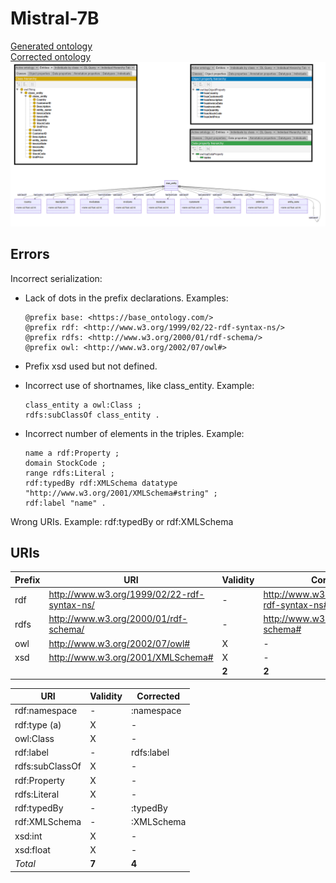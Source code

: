 # Mistral-7B

[Generated ontology](./ontology.txt)
<br>
[Corrected ontology](./ontology_corrected.txt)
<br>
![](./ontology_corrected.png)


## Errors

Incorrect serialization:
-   Lack of dots in the prefix declarations. Examples:
    ```
    @prefix base: <https://base_ontology.com/>
    @prefix rdf: <http://www.w3.org/1999/02/22-rdf-syntax-ns/>
    @prefix rdfs: <http://www.w3.org/2000/01/rdf-schema/>
    @prefix owl: <http://www.w3.org/2002/07/owl#>
    ```
    
-   Prefix xsd used but not defined.

-   Incorrect use of shortnames, like class_entity. Example:
    ```
    class_entity a owl:Class ;
    rdfs:subClassOf class_entity .
    ```

-   Incorrect number of elements in the triples. Example:
    ```
    name a rdf:Property ;
    domain StockCode ;
    range rdfs:Literal ;
    rdf:typedBy rdf:XMLSchema datatype "http://www.w3.org/2001/XMLSchema#string" ;
    rdf:label "name" .
    ```

Wrong URIs. Example: rdf:typedBy or rdf:XMLSchema


## URIs

| Prefix | URI                                           | Validity | Corrected |
|--------|-----------------------------------------------|----------|-----------|
| rdf    | http://www.w3.org/1999/02/22-rdf-syntax-ns/   | -        | http://www.w3.org/1999/02/22-rdf-syntax-ns# |
| rdfs   | http://www.w3.org/2000/01/rdf-schema/         | -        | http://www.w3.org/2000/01/rdf-schema#       |
| owl    | http://www.w3.org/2002/07/owl#                | X        | -         |
| xsd    | http://www.w3.org/2001/XMLSchema#             | X        | -         |
|        |                                               | **2**    | **2**     |


| URI                  | Validity | Corrected            |
|----------------------|----------|----------------------|
| rdf:namespace        | -        | :namespace           |
| rdf:type (a)         | X        | -                    |
| owl:Class            | X        | -                    |
| rdf:label            | -        | rdfs:label           |
| rdfs:subClassOf      | X        | -                    |
| rdf:Property         | X        | -                    |
| rdfs:Literal         | X        | -                    |
| rdf:typedBy          | -        | :typedBy             |
| rdf:XMLSchema        | -        | :XMLSchema           |
| xsd:int              | X        | -                    |
| xsd:float            | X        | -                    |
| *Total*              | **7**    | **4**                |